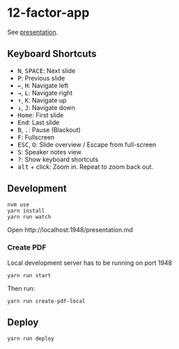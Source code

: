 # 12-factor-app

See [presentation](https://maiermic.github.io/12-factor-app/).

## Keyboard Shortcuts

- <kbd>N</kbd>, <kbd>SPACE</kbd>:	Next slide
- <kbd>P</kbd>: Previous slide
- <kbd>←</kbd>, <kbd>H</kbd>: Navigate left
- <kbd>→</kbd>, <kbd>L</kbd>: Navigate right
- <kbd>↑</kbd>, <kbd>K</kbd>: Navigate up
- <kbd>↓</kbd>, <kbd>J</kbd>: Navigate down
- <kbd>Home</kbd>: First slide
- <kbd>End</kbd>: Last slide
- <kbd>B</kbd>, <kbd>.</kbd>: Pause (Blackout)
- <kbd>F</kbd>: Fullscreen
- <kbd>ESC</kbd>, <kbd>O</kbd>: Slide overview / Escape from full-screen
- <kbd>S</kbd>: Speaker notes view
- <kbd>?</kbd>: Show keyboard shortcuts
- <kbd>alt</kbd> + click: Zoom in. Repeat to zoom back out.


## Development

```
nvm use
yarn install
yarn run watch
```

Open http://localhost:1948/presentation.md

### Create PDF
Local development server has to be running on port 1948

```
yarn run start
```

Then run:

```
yarn run create-pdf-local
```

## Deploy

```
yarn run deploy
```

